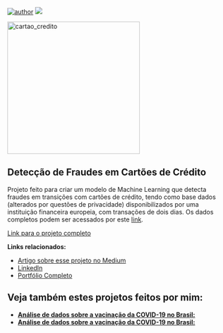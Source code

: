 [![author](https://img.shields.io/badge/author-henriquepeter-red.svg)](https://www.linkedin.com/in/henriquepeter/) [![](https://img.shields.io/badge/python-3.7+-blue.svg)](https://www.python.org/downloads/release/python-365/)

<p>
  <img src="https://images.unsplash.com/photo-1537724326059-2ea20251b9c8?ixlib=rb-1.2.1&ixid=MnwxMjA3fDB8MHxwaG90by1wYWdlfHx8fGVufDB8fHx8&auto=format&fit=crop&w=1476&q=80" alt="cartao_credito" height=300>
</p>

## Detecção de Fraudes em Cartões de Crédito

Projeto feito para criar um modelo de Machine Learning que detecta fraudes em transições com cartões de crédito, tendo como base dados (alterados por questões de privacidade) disponibilizados por uma instituição financeira europeia, com transações de dois dias. Os dados completos podem ser acessados por este [link](https://www.kaggle.com/datasets/mlg-ulb/creditcardfraud).

[Link para o projeto completo]()

**Links relacionados:**
* [Artigo sobre esse projeto no Medium]()
* [LinkedIn](https://www.linkedin.com/in/henriquepeter/)
* [Portfólio Completo](https://github.com/Henrique-Peter/portfolio/blob/main/README.md)


## Veja também estes projetos feitos por mim:

* **[Análise de dados sobre a vacinação da COVID-19 no Brasil:](https://bit.ly/3tvdDLc)**
* **[Análise de dados sobre a vacinação da COVID-19 no Brasil:](https://bit.ly/3tvdDLc)**
